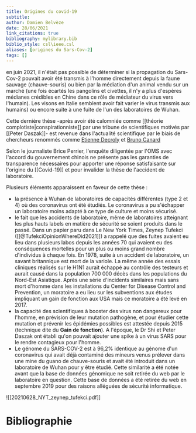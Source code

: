 ```yaml
---
title: Origines du covid-19
subtitle:
author: Damien Belvèze
date: 28/06/2021
link_citations: true
bibliography: mylibrary.bib
biblio_style: csl\ieee.csl
aliases: [origines du Sars-Cov-2]
tags: []
---
```


en juin 2021, il n'était pas possible de déterminer si la propagation du Sars-Cov-2 pouvait avoir été transmis à l'homme directement depuis la faune sauvage (chauve-souris) ou bien par la médiation d'un animal vendu sur un marché (une fois écartés les pangolins et civettes, il n'y a plus d'espères médianes crédibles en Chine dans ce rôle de médiateur du virus vers l'humain). Les visons en Italie semblent avoir fait varier le virus transmis aux humains) ou encore suite à une fuite de l'un des laboratoires de Wuhan. 

Cette dernière thèse -après avoir été calomniée comme [[théorie complotiste|conspirationniste]] par une tribune de scientifiques motivés par [[Peter Daszak]]- est revenue dans l'actualité scientifique par le biais de chercheurs renommés comme [Etienne Decroly](https://www.mediapart.fr/journal/international/200521/le-virologue-etienne-decroly-il-faut-analyser-la-question-de-l-accident-de-laboratoire) et [Bruno Canard](https://charliehebdo.fr/2021/05/sciences/origine-du-covid-la-piste-accidentelle-pas-si-absurde/)

Selon le journaliste Brice Perrier, l'enquête diligentée par l'OMS avec l'accord du gouvernement chinois ne présente pas les garanties de transparence nécessaires pour apporter une réponse satisfaisante sur l'origine du [[Covid-19]] et pour invalider la thèse de l'accident de laboratoire. 

Plusieurs éléments apparaissent en faveur de cette thèse : 

- la présence à Wuhan de laboratoires de capacités différentes (type 2 et 4) où des coronavirus ont été étudiés. Le coronavirus a pu s'échapper un laboratoire moins adapté à ce type de culture et moins sécurisé.
- le fait que les accidents de laboratoire, même de laboratoires atteignant les plus hauts labels en matière de sécurité se soient produits dans le passé. Dans un papier paru dans Le New York Times, Zeynep Tufekci ([[@TufekciOpinionWhereDid2021]]) a rappelé que des fuites avaient eu lieu dans plusieurs labos depuis les années 70 qui avaient eu des conséquences mortelles pour un plus ou moins grand nombre d'individus à chaque fois. 
  En 1978, suite à un accident de laboratoire, un savant britannique est mort de la variole. 
  La même année des essais cliniques réalisés sur le H1N1 aurait échappé au contrôle des testeurs et aurait causé dans la population 700 000 décès dans les populations du Nord-Est Asiatique. 
  Après une série d'incidents similaires mais sans mort d'homme dans les installations du Center for Disease Control and Prevention, un moratoire a eu lieu sur les subventions aux études impliquant un gain de fonction aux USA mais ce moratoire a été levé en 2017. 
 - la capacité des scientifiques à booster des virus non dangereux pour l'homme, en prévision de leur mutation pathogène, et pour étudier cette mutation et prévenir les épidémies possibles est attestée depuis 2015 (technique dite du **Gain de fonction**). A l'époque, le Dr Shi et Peter Daszak ont établi qu'on pouvait ajouter une spike à un virus SARS pour le rendre contagieux pour l'homme.
 - Le génome du SARS-COV-2 est à 96,2% identique au génome d'un coronavirus qui avait déjà contaminé des mineurs venus prélever dans une mine du guano de chauve-souris et avait été introduit dans un laboratoire de Wuhan pour y être étudié. Cette similarité a été notée avant que la base de données génomique ne soit retirée du web par le laboratoire en question. Cette base de données a été retirée du web en septembre 2019 pour des raisons alléguées de sécurité informatique.



![[20210628_NYT_zeynep_tufekci.pdf]]





# Bibliographie
